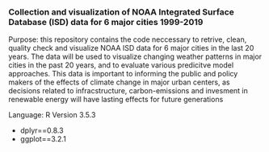 ### Collection and visualization of NOAA Integrated Surface Database (ISD) data for 6 major cities 1999-2019

Purpose: this repository contains the code neccessary to retrive, clean, quality check and visualize NOAA ISD data for 6 major cities in the last 20 years.  The data will be used to visualize changing weather patterns in major cities in the past 20 years, and to evaluate various predicitve model approaches.  This data is important to informing the public and policy makers of the effects of climate change in major urban centers, as decisions related to infracstructure, carbon-emissions and invesment in renewable energy will have lasting effects for future generations

Language: R Version 3.5.3

- dplyr==0.8.3
- ggplot==3.2.1
